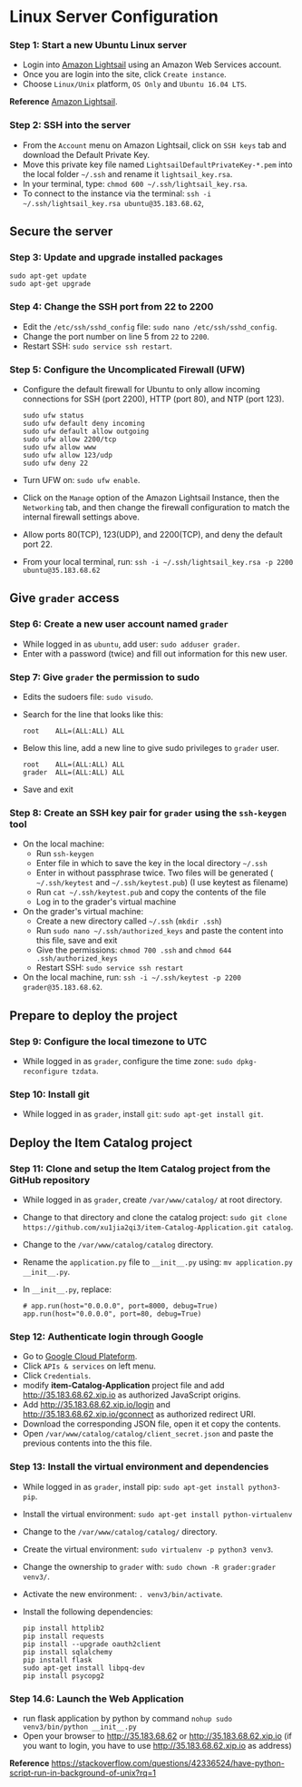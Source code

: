 # Linux Server Configuration

### Step 1: Start a new Ubuntu Linux server 

- Login into [Amazon Lightsail](https://lightsail.aws.amazon.com/ls/webapp/home/resources) using an Amazon Web Services account.
- Once you are login into the site, click `Create instance`. 
- Choose `Linux/Unix` platform, `OS Only` and  `Ubuntu 16.04 LTS`.

**Reference**
 [Amazon Lightsail](https://serverpilot.io/community/articles/how-to-create-a-server-on-amazon-lightsail.html).

### Step 2: SSH into the server

- From the `Account` menu on Amazon Lightsail, click on `SSH keys` tab and download the Default Private Key.
- Move this private key file named `LightsailDefaultPrivateKey-*.pem` into the local folder `~/.ssh` and rename it `lightsail_key.rsa`.
- In your terminal, type: `chmod 600 ~/.ssh/lightsail_key.rsa`.
- To connect to the instance via the terminal: `ssh -i ~/.ssh/lightsail_key.rsa ubuntu@35.183.68.62`,

## Secure the server

### Step 3: Update and upgrade installed packages

```
sudo apt-get update
sudo apt-get upgrade
```

### Step 4: Change the SSH port from 22 to 2200

- Edit the `/etc/ssh/sshd_config` file: `sudo nano /etc/ssh/sshd_config`.
- Change the port number on line 5 from `22` to `2200`.
- Restart SSH: `sudo service ssh restart`.

### Step 5: Configure the Uncomplicated Firewall (UFW)

- Configure the default firewall for Ubuntu to only allow incoming connections for SSH (port 2200), HTTP (port 80), and NTP (port 123).

  ```
  sudo ufw status                 
  sudo ufw default deny incoming  
  sudo ufw default allow outgoing 
  sudo ufw allow 2200/tcp          
  sudo ufw allow www              
  sudo ufw allow 123/udp           
  sudo ufw deny 22                
  ```

- Turn UFW on: `sudo ufw enable`. 

- Click on the `Manage` option of the Amazon Lightsail Instance, 
  then the `Networking` tab, and then change the firewall configuration to match the internal firewall settings above.

- Allow ports 80(TCP), 123(UDP), and 2200(TCP), and deny the default port 22.

- From your local terminal, run: `ssh -i ~/.ssh/lightsail_key.rsa -p 2200 ubuntu@35.183.68.62`



## Give `grader` access

### Step 6: Create a new user account named `grader`

- While logged in as `ubuntu`, add user: `sudo adduser grader`. 
- Enter with a password (twice) and fill out information for this new user.

### Step 7: Give `grader` the permission to sudo

- Edits the sudoers file: `sudo visudo`.

- Search for the line that looks like this:

  ```
  root    ALL=(ALL:ALL) ALL
  ```

- Below this line, add a new line to give sudo privileges to `grader` user.

  ```
  root    ALL=(ALL:ALL) ALL
  grader  ALL=(ALL:ALL) ALL
  ```

- Save and exit

### Step 8: Create an SSH key pair for `grader` using the `ssh-keygen` tool

- On the local machine:
  - Run `ssh-keygen`
  - Enter file in which to save the key  in the local directory `~/.ssh`
  - Enter in without passphrase twice. Two files will be generated (  `~/.ssh/keytest` and `~/.ssh/keytest.pub`) (I use keytest as filename)
  - Run `cat ~/.ssh/keytest.pub` and copy the contents of the file
  - Log in to the grader's virtual machine
- On the grader's virtual machine:
  - Create a new directory called `~/.ssh` (`mkdir .ssh`)
  - Run `sudo nano ~/.ssh/authorized_keys` and paste the content into this file, save and exit
  - Give the permissions: `chmod 700 .ssh` and `chmod 644 .ssh/authorized_keys`
  - Restart SSH: `sudo service ssh restart`
- On the local machine, run: `ssh -i ~/.ssh/keytest -p 2200 grader@35.183.68.62`.



## Prepare to deploy the project

### Step 9: Configure the local timezone to UTC

- While logged in as `grader`, configure the time zone: `sudo dpkg-reconfigure tzdata`. 

### Step 10: Install git

- While logged in as `grader`, install `git`: `sudo apt-get install git`.

## Deploy the Item Catalog project

### Step 11: Clone and setup the Item Catalog project from the GitHub repository 

- While logged in as `grader`,  create `/var/www/catalog/` at root directory.

- Change to that directory and clone the catalog project:
  `sudo git clone https://github.com/xu1jia2qi3/item-Catalog-Application.git catalog`.

- Change to the `/var/www/catalog/catalog` directory.

- Rename the `application.py` file to `__init__.py` using: `mv application.py __init__.py`.

- In `__init__.py`, replace:

  ```
  # app.run(host="0.0.0.0", port=8000, debug=True)
  app.run(host="0.0.0.0", port=80, debug=True)
  ```

### Step 12: Authenticate login through Google

- Go to [Google Cloud Plateform](https://console.cloud.google.com/).
- Click `APIs & services` on left menu.
- Click `Credentials`.
- modify **item-Catalog-Application** project file and add http://35.183.68.62.xip.io as authorized JavaScript origins.
- Add http://35.183.68.62.xip.io/login and http://35.183.68.62.xip.io/gconnect as authorized redirect URI.
- Download the corresponding JSON file, open it et copy the contents.
- Open `/var/www/catalog/catalog/client_secret.json` and paste the previous contents into the this file.

### Step 13: Install the virtual environment and dependencies

- While logged in as `grader`, install pip: `sudo apt-get install python3-pip`.

- Install the virtual environment: `sudo apt-get install python-virtualenv`

- Change to the `/var/www/catalog/catalog/` directory.

- Create the virtual environment: `sudo virtualenv -p python3 venv3`.

- Change the ownership to `grader` with: `sudo chown -R grader:grader venv3/`.

- Activate the new environment: `. venv3/bin/activate`.

- Install the following dependencies:

  ```
  pip install httplib2
  pip install requests
  pip install --upgrade oauth2client
  pip install sqlalchemy
  pip install flask
  sudo apt-get install libpq-dev
  pip install psycopg2
  ```

### Step 14.6: Launch the Web Application

- run flask application by python by command `nohup sudo venv3/bin/python __init__.py`
- Open your browser to http://35.183.68.62 or http://35.183.68.62.xip.io (if you want to login, you have to use http://35.183.68.62.xip.io as address)

**Reference**
https://stackoverflow.com/questions/42336524/have-python-script-run-in-background-of-unix?rq=1

